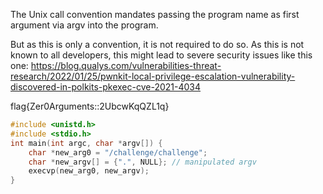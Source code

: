 
The Unix call convention mandates passing the program name as first argument via argv into the program.

But as this is only a convention, it is not required to do so. As this is not known to all developers, this might lead to severe security issues like this one: https://blog.qualys.com/vulnerabilities-threat-research/2022/01/25/pwnkit-local-privilege-escalation-vulnerability-discovered-in-polkits-pkexec-cve-2021-4034

flag{Zer0Arguments::2UbcwKqQZL1q}

```c
#include <unistd.h>
#include <stdio.h>
int main(int argc, char *argv[]) {
    char *new_arg0 = "/challenge/challenge";
    char *new_argv[] = {".", NULL}; // manipulated argv
    execvp(new_arg0, new_argv);
}
```
